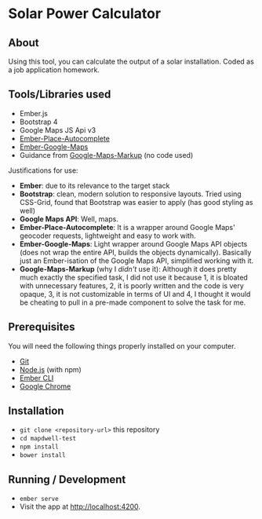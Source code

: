 # Solar Power Calculator

## About
Using this tool, you can calculate the output of a solar installation. Coded as a job application homework.

## Tools/Libraries used
* Ember.js
* Bootstrap 4
* Google Maps JS Api v3
* [Ember-Place-Autocomplete](https://github.com/dmuneras/ember-place-autocomplete)
* [Ember-Google-Maps](https://github.com/sandydoo/ember-google-maps)
* Guidance from [Google-Maps-Markup](https://github.com/knownasilya/google-maps-markup) (no code used)

Justifications for use:
* **Ember**: due to its relevance to the target stack
* **Bootstrap**: clean, modern solution to responsive layouts. Tried using CSS-Grid, found that Bootstrap was easier to apply (has good styling as well)
* **Google Maps API**: Well, maps.
* **Ember-Place-Autocomplete**: It is a wrapper around Google Maps' geocoder requests, lightweight and easy to work with.
* **Ember-Google-Maps**: Light wrapper around Google Maps API objects (does not wrap the entire API, builds the objects dynamically). Basically just an Ember-isation of the Google Maps API, simplified working with it.
* **Google-Maps-Markup** (why I *didn't* use it): Although it does pretty much exactly the specified task, I did not use it because 1, it is bloated with unnecessary features, 2, it is poorly written and the code is very opaque, 3, it is not customizable in terms of UI and 4, I thought it would be cheating to pull in a pre-made component to solve the task for me.

## Prerequisites
You will need the following things properly installed on your computer.

* [Git](https://git-scm.com/)
* [Node.js](https://nodejs.org/) (with npm)
* [Ember CLI](https://ember-cli.com/)
* [Google Chrome](https://google.com/chrome/)

## Installation

* `git clone <repository-url>` this repository
* `cd mapdwell-test`
* `npm install`
* `bower install`

## Running / Development

* `ember serve`
* Visit the app at [http://localhost:4200](http://localhost:4200).
